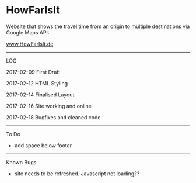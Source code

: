 # HowFarIsIt
Website that shows the travel time from an origin to multiple destinations via Google Maps API:

www.HowFarIsIt.de

-------------

LOG

2017-02-09 First Draft

2017-02-12 HTML Styling

2017-02-14 Finalised Layout

2017-02-16 Site working and online

2017-02-18 Bugfixes and cleaned code



-------------

To Do

- add space below footer

------------

Known Bugs

- site needs to be refreshed. Javascript not loading??
